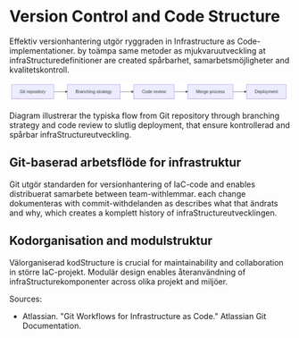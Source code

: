 # Version Control and Code Structure

Effektiv versionhantering utgör ryggraden in Infrastructure as Code-implementationer. by toämpa same metoder as mjukvaruutveckling at infraStructuredefinitioner are created spårbarhet, samarbetsmöjligheter and kvalitetskontroll.

![Version Control and Code Structure](images/diagram_03_kapitel2.png)

Diagram illustrerar the typiska flow from Git repository through branching strategy and code review to slutlig deployment, that ensure kontrollerad and spårbar infraStructureutveckling.

## Git-baserad arbetsflöde for infrastruktur

Git utgör standarden for versionhantering of IaC-code and enables distribuerat samarbete between team-withlemmar. each change dokumenteras with commit-withdelanden as describes what that ändrats and why, which creates a komplett history of infraStructureutvecklingen.

## Kodorganisation and modulstruktur

Välorganiserad kodStructure is crucial for maintainability and collaboration in större IaC-projekt. Modulär design enables återanvändning of infraStructurekomponenter across olika projekt and miljöer.

Sources:
- Atlassian. "Git Workflows for Infrastructure as Code." Atlassian Git Documentation.